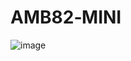 # AMB82‐MINI
![image](https://github.com/chang0630/Final-Project_Portable-ChatGPT/assets/162575237/c6c8c6ad-150a-4d7b-a262-50fd23b6fcad)
